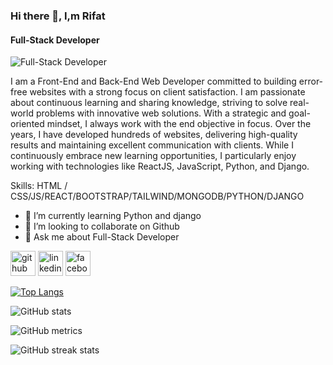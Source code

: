 ### Hi there 👋, I,m Rifat
#### Full-Stack Developer
![Full-Stack Developer](https://media.licdn.com/dms/image/v2/D5616AQGiuvzcAU2ckg/profile-displaybackgroundimage-shrink_350_1400/profile-displaybackgroundimage-shrink_350_1400/0/1732354540867?e=1737590400&v=beta&t=8FHwc0aoJnyrusu0j9fFRHbiEHLGG2sO29i1CPyV93k)

I am a Front-End and Back-End Web Developer committed to building error-free websites with a strong focus on client satisfaction. I am passionate about continuous learning and sharing knowledge, striving to solve real-world problems with innovative web solutions. With a strategic and goal-oriented mindset, I always work with the end objective in focus. Over the years, I have developed hundreds of websites, delivering high-quality results and maintaining excellent communication with clients. While I continuously embrace new learning opportunities, I particularly enjoy working with technologies like ReactJS, JavaScript, Python, and Django.

Skills: HTML / CSS/JS/REACT/BOOTSTRAP/TAILWIND/MONGODB/PYTHON/DJANGO

- 🌱 I’m currently learning Python and django 
- 👯 I’m looking to collaborate on Github 
- 💬 Ask me about Full-Stack Developer 


[<img src='https://cdn.jsdelivr.net/npm/simple-icons@3.0.1/icons/github.svg' alt='github' height='40'>](https://github.com/computerscience41)  [<img src='https://cdn.jsdelivr.net/npm/simple-icons@3.0.1/icons/linkedin.svg' alt='linkedin' height='40'>](https://www.linkedin.com/in/rakib-hasan-rifat/)  [<img src='https://cdn.jsdelivr.net/npm/simple-icons@3.0.1/icons/facebook.svg' alt='facebook' height='40'>](https://www.facebook.com/rakib.hasan.rifat.cse)  

[![Top Langs](https://github-readme-stats.vercel.app/api/top-langs/?username=computerscience41)](https://github.com/anuraghazra/github-readme-stats)

![GitHub stats](https://github-readme-stats.vercel.app/api?username=computerscience41&show_icons=true)  

![GitHub metrics](https://metrics.lecoq.io/computerscience41)  

![GitHub streak stats](https://streak-stats.demolab.com/?user=computerscience41)  

